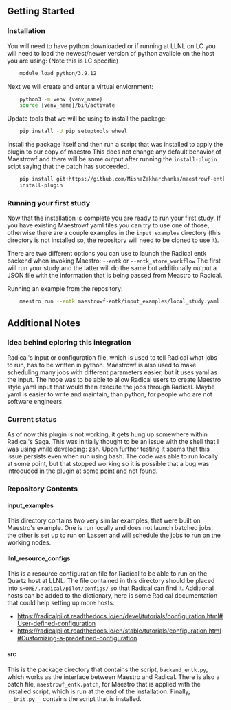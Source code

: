 ## Getting Started
### Installation
You will need to have python downloaded or if running at LLNL on LC you will need to load the newest/newer version of python avalible on the host you are using: (Note this is LC specific)

``` bash
    module load python/3.9.12
```
Next we will create and enter a virtual enviornment:

``` bash
    python3 -m venv {venv_name}
    source {venv_name}/bin/activate
```

Update tools that we will be using to install the package:

``` bash
    pip install -U pip setuptools wheel
```

Install the package itself and then run a script that was installed to apply the plugin to our copy of maestro This does not change any default behavior of Maestrowf and there will be some output after running the `install-plugin` scipt saying that the patch has succeeded.

``` bash
    pip install git+https://github.com/MishaZakharchanka/maestrowf-entk
    install-plugin
```

### Running your first study
Now that the installation is complete you are ready to run your first study. If you have existing Maestrowf yaml files you can try to use one of those, otherwise there are a couple examples in the `input_examples` directory (this directory is not installed so, the repository will need to be cloned to use it).

There are two different options you can use to launch the Radical entk backend when invoking Maestro:
`--entk` or `--entk_store_workflow`
The first will run your study and the latter will do the same but additionally output a JSON file with the information that is being passed from Meastro to Radical.

Running an example from the repository:

``` bash
    maestro run --entk maestrowf-entk/input_examples/local_study.yaml
```

## Additional Notes
### Idea behind eploring this integration
Radical's input or configuration file, which is used to tell Radical what jobs to run, has to be written in python. Maestrowf is also used to make scheduling many jobs with different parameters easier, but it uses yaml as the input. The hope was to be able to allow Radical users to create Maestro style yaml input that would then execute the jobs through Radical. Maybe yaml is easier to write and maintain, than python, for people who are not software engineers.

### Current status
As of now this plugin is not working, it gets hung up somewhere within Radical's Saga. This was initially thought to be an issue with the shell that I was using while developing: zsh. Upon further testing it seems that this issue persists even when run using bash. The code was able to run locally at some point, but that stopped working so it is possible that a bug was introduced in the plugin at some point and not found.

### Repository Contents
#### input_examples
This directory contains two very similar examples, that were built on Maestro's example. One is run locally and does not launch batched jobs, the other is set up to run on Lassen and will schedule the jobs to run on the working nodes.

#### llnl_resource_configs
This is a resource configuration file for Radical to be able to run on the Quartz host at LLNL. The file contained in this directory should be placed into `$HOME/.radical/pilot/configs/` so that Radical can find it. Additional hosts can be added to the dictionary, here is some Radical documentation that could help setting up more hosts:
* https://radicalpilot.readthedocs.io/en/devel/tutorials/configuration.html#User-defined-configuration
* https://radicalpilot.readthedocs.io/en/stable/tutorials/configuration.html#Customizing-a-predefined-configuration

#### src
This is the package directory that contains the script, `backend_entk.py`, which works as the interface between Maestro and Radical. There is also a patch file, `maestrowf_entk.patch`, for Maestro that is applied with the installed script, which is run at the end of the installation. Finally, `__init.py__` contains the script that is installed.

